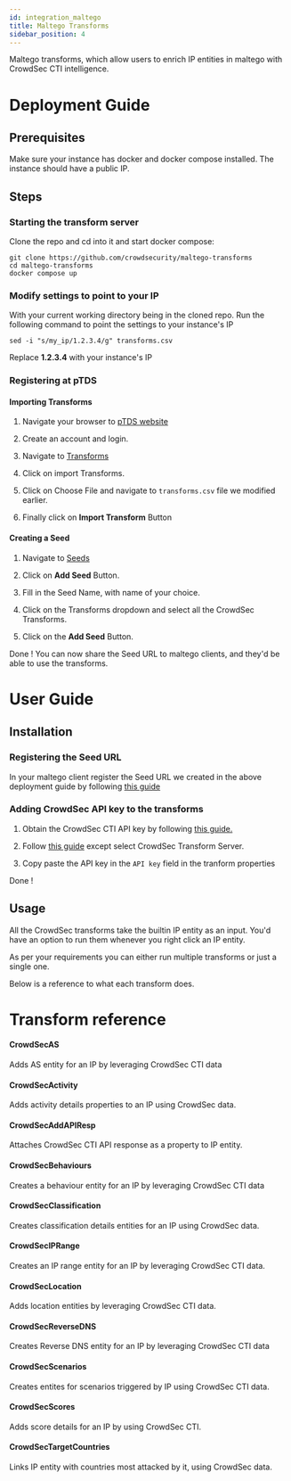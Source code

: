```yaml
---
id: integration_maltego
title: Maltego Transforms
sidebar_position: 4
---
```


Maltego transforms, which allow users to enrich IP entities in maltego with CrowdSec CTI intelligence.

# Deployment Guide

## Prerequisites

Make sure your instance has docker and docker compose installed. The instance should have a public IP.

## Steps

### Starting the transform server

Clone the repo and cd into it and start docker compose:

```
git clone https://github.com/crowdsecurity/maltego-transforms
cd maltego-transforms
docker compose up
```

### Modify settings to point to your IP

With your current working directory being in the cloned repo. Run the following command to point the settings to your instance's IP

```
sed -i "s/my_ip/1.2.3.4/g" transforms.csv
```

Replace **1.2.3.4** with your instance's IP


### Registering at pTDS

#### Importing Transforms

1. Navigate your browser to [pTDS website](https://public-tds.paterva.com/ptds/login)

2. Create an account and login.

3. Navigate to [Transforms](https://public-tds.paterva.com/transforms)

4. Click on import Transforms.

5. Click on Choose File and navigate to `transforms.csv` file we modified earlier.

6. Finally click on **Import Transform** Button

#### Creating a Seed

1. Navigate to [Seeds](https://public-tds.paterva.com/seeds)

2. Click on **Add Seed** Button.

3. Fill in the Seed Name, with name of your choice.

4. Click on the Transforms dropdown  and select all the CrowdSec Transforms.

5. Click on the **Add Seed** Button.


Done ! You can now share the Seed URL to maltego clients, and they'd be able to use the transforms. 


# User Guide

## Installation

### Registering the Seed URL

In your maltego client register the Seed URL we created in the above deployment guide  by following [this guide](https://docs.maltego.com/support/solutions/articles/15000011965-how-do-i-add-a-new-transform-seed-to-my-maltego-client-)

### Adding CrowdSec API key to the transforms

1. Obtain the CrowdSec CTI API key by following [this guide.](/docs/next/cti_api/getting_started)

2. Follow [this guide](https://docs.maltego.com/support/solutions/articles/15000017851-setting-api-keys-for-all-transforms-inside-a-hub-item) except select CrowdSec Transform Server.

3. Copy paste the API key in the `API key` field in the tranform properties

Done !

## Usage

All the CrowdSec transforms take the builtin IP entity as an input. You'd have an option to run them whenever you right click an IP entity.

As per your requirements you can either run multiple transforms or just a single one.

Below is a reference to what each transform does.


# Transform reference

#### CrowdSecAS

Adds AS entity for an IP by leveraging CrowdSec CTI data

#### CrowdSecActivity

Adds activity details properties to an IP using CrowdSec data.

#### CrowdSecAddAPIResp

Attaches CrowdSec CTI API response as a property to IP entity.

#### CrowdSecBehaviours

Creates a behaviour entity for an IP by leveraging CrowdSec CTI data

#### CrowdSecClassification

Creates classification details entities for an IP using CrowdSec data.

#### CrowdSecIPRange

Creates an IP range entity for an IP by leveraging CrowdSec CTI data.

#### CrowdSecLocation

Adds location entities by leveraging CrowdSec CTI data.

#### CrowdSecReverseDNS

Creates Reverse DNS entity for an IP by leveraging CrowdSec CTI data

#### CrowdSecScenarios

Creates entites for scenarios triggered by IP using CrowdSec CTI data.

#### CrowdSecScores

Adds score details for an IP by using CrowdSec CTI.

#### CrowdSecTargetCountries

Links IP entity with countries most attacked by it, using CrowdSec data.

